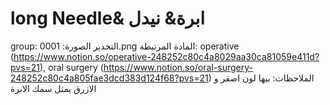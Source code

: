 # long Needle& ابرة& نيدل

group: التخدير
الصورة: 0001.png
المادة المرتبطة: operative (https://www.notion.so/operative-248252c80c4a8029aa30ca81059e411d?pvs=21), oral surgery (https://www.notion.so/oral-surgery-248252c80c4a805fae3dcd383d124f68?pvs=21)
الملاحظات: بيها لون اصفر و الازرق يمثل سمك الابرة